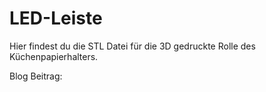 # LED-Leiste
Hier findest du die STL Datei für die 3D gedruckte Rolle des Küchenpapierhalters.

Blog Beitrag: 
